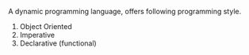 A dynamic programming language, offers following programming style.

1. Object Oriented
2. Imperative
3. Declarative (functional)